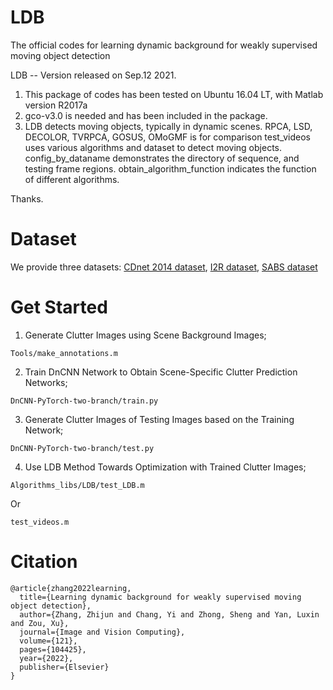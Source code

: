 # LDB
The official codes for learning dynamic background for weakly supervised moving object detection

LDB -- Version released on Sep.12 2021.

1. This package of codes has been tested on Ubuntu 16.04 LT, with Matlab version R2017a
2. gco-v3.0 is needed and has been included in the package.
3. LDB detects moving objects, typically in dynamic scenes.
   RPCA, LSD, DECOLOR, TVRPCA, GOSUS, OMoGMF is for comparison
   test_videos uses various algorithms and dataset to detect moving objects.
   config_by_dataname demonstrates the directory of sequence, and testing frame regions.
   obtain_algorithm_function indicates the function of different algorithms.

Thanks.

# Dataset
We provide three datasets:
[CDnet 2014 dataset](https://drive.google.com/file/d/1-taN_aeVevicLxpv24sBRDDp_F5xkbBN/view?usp=drive_link),
[I2R dataset](https://drive.google.com/file/d/1idyPSLvePhCatJUOG-Bhvob7h2jjqU_4/view?usp=drive_link),
[SABS dataset](https://drive.google.com/file/d/1NOvu4p5-7rWOTvWRzjHwWhFlAvHRyxhq/view?usp=drive_link)

# Get Started

1. Generate Clutter Images using Scene Background Images;
```
Tools/make_annotations.m
```
2. Train DnCNN Network to Obtain Scene-Specific Clutter Prediction Networks;
```
DnCNN-PyTorch-two-branch/train.py
```
3. Generate Clutter Images of Testing Images based on the Training Network;
```
DnCNN-PyTorch-two-branch/test.py
```
4. Use LDB Method Towards Optimization with Trained Clutter Images;
```
Algorithms_libs/LDB/test_LDB.m
```
Or
```
test_videos.m
```



# Citation
```
@article{zhang2022learning,
  title={Learning dynamic background for weakly supervised moving object detection},
  author={Zhang, Zhijun and Chang, Yi and Zhong, Sheng and Yan, Luxin and Zou, Xu},
  journal={Image and Vision Computing},
  volume={121},
  pages={104425},
  year={2022},
  publisher={Elsevier}
}
```
